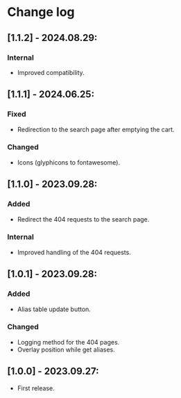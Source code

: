 # Change log

## [1.1.2] - 2024.08.29:
### Internal
- Improved compatibility.

## [1.1.1] - 2024.06.25:
### Fixed
- Redirection to the search page after emptying the cart.
### Changed
- Icons (glyphicons to fontawesome).

## [1.1.0] - 2023.09.28:
### Added
- Redirect the 404 requests to the search page.
### Internal
- Improved handling of the 404 requests.

## [1.0.1] - 2023.09.28:
### Added
- Alias table update button.
### Changed
- Logging method for the 404 pages.
- Overlay position while get aliases.

## [1.0.0] - 2023.09.27:
- First release.
